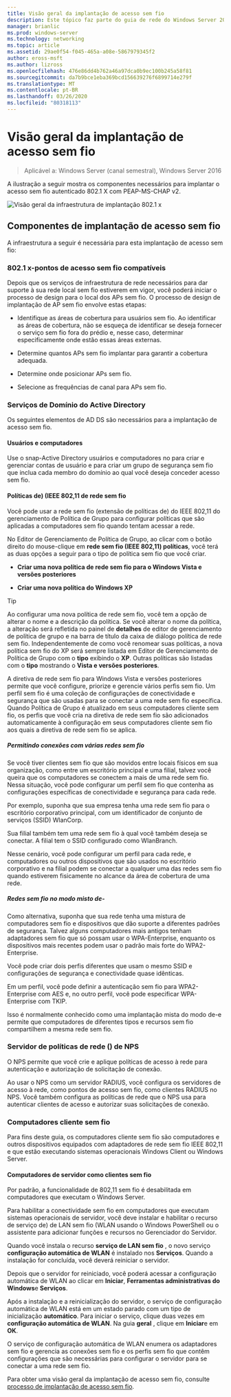 ```yaml
---
title: Visão geral da implantação de acesso sem fio
description: Este tópico faz parte do guia de rede do Windows Server 2016 "implantar o acesso sem fio autenticado 802.1 X com base em senha"
manager: brianlic
ms.prod: windows-server
ms.technology: networking
ms.topic: article
ms.assetid: 29ae0f54-f045-465a-a08e-5867979345f2
author: eross-msft
ms.author: lizross
ms.openlocfilehash: 476e86dd4b762a46a97dca0b9ec100b245a58f81
ms.sourcegitcommit: da7b9bce1eba369bcd156639276f6899714e279f
ms.translationtype: MT
ms.contentlocale: pt-BR
ms.lasthandoff: 03/26/2020
ms.locfileid: "80318113"
---
```

# <a name="wireless-access-deployment-overview"></a>Visão geral da implantação de acesso sem fio

>Aplicável a: Windows Server (canal semestral), Windows Server 2016

A ilustração a seguir mostra os componentes necessários para implantar o acesso sem fio autenticado 802.1 X com PEAP\-MS\-CHAP v2.  

![Visão geral da infraestrutura de implantação 802.1 x](../../../media/8021X-Deploy-Overview/8021X-Deploy-Overview.jpg)

## <a name="wireless-access-deployment-components"></a>Componentes de implantação de acesso sem fio
A infraestrutura a seguir é necessária para esta implantação de acesso sem fio:

### <a name="8021x-capable-wireless-access-points"></a>802.1 x\-pontos de acesso sem fio compatíveis
Depois que os serviços de infraestrutura de rede necessários para dar suporte à sua rede local sem fio estiverem em vigor, você poderá iniciar o processo de design para o local dos APs sem fio. O processo de design de implantação de AP sem fio envolve estas etapas:

- Identifique as áreas de cobertura para usuários sem fio. Ao identificar as áreas de cobertura, não se esqueça de identificar se deseja fornecer o serviço sem fio fora do prédio e, nesse caso, determinar especificamente onde estão essas áreas externas.

- Determine quantos APs sem fio implantar para garantir a cobertura adequada.

- Determine onde posicionar APs sem fio.

- Selecione as frequências de canal para APs sem fio.

### <a name="active-directory-domain-services"></a>Serviços de Domínio do Active Directory
Os seguintes elementos de AD DS são necessários para a implantação de acesso sem fio.

#### <a name="users-and-computers"></a>Usuários e computadores

Use o snap\-Active Directory usuários e computadores no para criar e gerenciar contas de usuário e para criar um grupo de segurança sem fio que inclua cada membro do domínio ao qual você deseja conceder acesso sem fio.

#### <a name="wireless-network-ieee-80211-policies"></a>Políticas de\) \(IEEE 802,11 de rede sem fio

Você pode usar a rede sem fio \(extensão de políticas de\) do IEEE 802,11 do gerenciamento de Política de Grupo para configurar políticas que são aplicadas a computadores sem fio quando tentam acessar a rede.

No Editor de Gerenciamento de Política de Grupo, ao clicar com o botão direito do mouse\-clique em **rede sem fio \(IEEE 802,11\) políticas**, você terá as duas opções a seguir para o tipo de política sem fio que você criar.

- **Criar uma nova política de rede sem fio para o Windows Vista e versões posteriores**

- **Criar uma nova política do Windows XP**

>[!TIP]
>Ao configurar uma nova política de rede sem fio, você tem a opção de alterar o nome e a descrição da política. Se você alterar o nome da política, a alteração será refletida no painel de **detalhes** de editor de gerenciamento de política de grupo e na barra de título da caixa de diálogo política de rede sem fio. Independentemente de como você renomear suas políticas, a nova política sem fio do XP será sempre listada em Editor de Gerenciamento de Política de Grupo com o **tipo** exibindo o **XP**. Outras políticas são listadas com o **tipo** mostrando o **Vista e versões posteriores**.  

A diretiva de rede sem fio para Windows Vista e versões posteriores permite que você configure, priorize e gerencie vários perfis sem fio. Um perfil sem fio é uma coleção de configurações de conectividade e segurança que são usadas para se conectar a uma rede sem fio específica. Quando Política de Grupo é atualizado em seus computadores cliente sem fio, os perfis que você cria na diretiva de rede sem fio são adicionados automaticamente à configuração em seus computadores cliente sem fio aos quais a diretiva de rede sem fio se aplica.

##### <a name="allowing-connections-to-multiple-wireless-networks"></a>Permitindo conexões com várias redes sem fio

Se você tiver clientes sem fio que são movidos entre locais físicos em sua organização, como entre um escritório principal e uma filial, talvez você queira que os computadores se conectem a mais de uma rede sem fio. Nessa situação, você pode configurar um perfil sem fio que contenha as configurações específicas de conectividade e segurança para cada rede.

Por exemplo, suponha que sua empresa tenha uma rede sem fio para o escritório corporativo principal, com um identificador de conjunto de serviços \(SSID\) WlanCorp.

Sua filial também tem uma rede sem fio à qual você também deseja se conectar. A filial tem o SSID configurado como WlanBranch.

Nesse cenário, você pode configurar um perfil para cada rede, e computadores ou outros dispositivos que são usados no escritório corporativo e na filial podem se conectar a qualquer uma das redes sem fio quando estiverem fisicamente no alcance da área de cobertura de uma rede.

##### <a name="mixed-mode-wireless-networks"></a>Redes sem fio no modo misto de\-

Como alternativa, suponha que sua rede tenha uma mistura de computadores sem fio e dispositivos que dão suporte a diferentes padrões de segurança. Talvez alguns computadores mais antigos tenham adaptadores sem fio que só possam usar o WPA\-Enterprise, enquanto os dispositivos mais recentes podem usar o padrão mais forte do WPA2\-Enterprise.

Você pode criar dois perfis diferentes que usam o mesmo SSID e configurações de segurança e conectividade quase idênticas.

Em um perfil, você pode definir a autenticação sem fio para WPA2\-Enterprise com AES e, no outro perfil, você pode especificar WPA\-Enterprise com TKIP.

Isso é normalmente conhecido como uma implantação mista do modo de\-e permite que computadores de diferentes tipos e recursos sem fio compartilhem a mesma rede sem fio.

### <a name="network-policy-server-nps"></a>Servidor de políticas de rede \(\) de NPS
O NPS permite que você crie e aplique políticas de acesso à rede para autenticação e autorização de solicitação de conexão.

Ao usar o NPS como um servidor RADIUS, você configura os servidores de acesso à rede, como pontos de acesso sem fio, como clientes RADIUS no NPS. Você também configura as políticas de rede que o NPS usa para autenticar clientes de acesso e autorizar suas solicitações de conexão.  

### <a name="wireless-client-computers"></a>Computadores cliente sem fio
Para fins deste guia, os computadores cliente sem fio são computadores e outros dispositivos equipados com adaptadores de rede sem fio IEEE 802,11 e que estão executando sistemas operacionais Windows Client ou Windows Server.

#### <a name="server-computers-as-wireless-clients"></a>Computadores de servidor como clientes sem fio

Por padrão, a funcionalidade de 802,11 sem fio é desabilitada em computadores que executam o Windows Server.

Para habilitar a conectividade sem fio em computadores que executam sistemas operacionais de servidor, você deve instalar e habilitar o recurso de serviço de\) de LAN sem fio \(WLAN usando o Windows PowerShell ou o assistente para adicionar funções e recursos no Gerenciador do Servidor.

Quando você instala o recurso **serviço de LAN sem fio** , o novo serviço **configuração automática de WLAN** é instalado nos **Serviços**. Quando a instalação for concluída, você deverá reiniciar o servidor.

Depois que o servidor for reiniciado, você poderá acessar a configuração automática de WLAN ao clicar em **Iniciar**, **Ferramentas administrativas do Windows**e **Serviços**.

Após a instalação e a reinicialização do servidor, o serviço de configuração automática de WLAN está em um estado parado com um tipo de inicialização **automático**. Para iniciar o serviço, clique duas vezes em **configuração automática de WLAN**. Na guia **geral** , clique em **Iniciar**e em **OK**.

O serviço de configuração automática de WLAN enumera os adaptadores sem fio e gerencia as conexões sem fio e os perfis sem fio que contêm configurações que são necessárias para configurar o servidor para se conectar a uma rede sem fio.

Para obter uma visão geral da implantação de acesso sem fio, consulte [processo de implantação de acesso sem fio](c-wireless-access-deploy-process.md).
